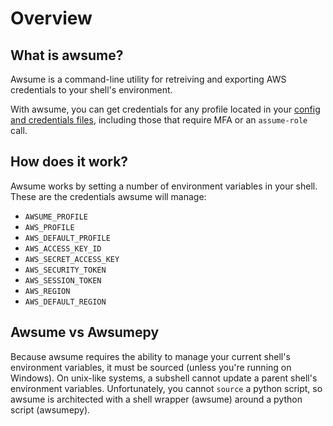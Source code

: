 # Overview

## What is awsume?

Awsume is a command-line utility for retreiving and exporting AWS credentials to your shell's environment.

With awsume, you can get credentials for any profile located in your [config and credentials files](https://docs.aws.amazon.com/cli/latest/userguide/cli-configure-files.html), including those that require MFA or an `assume-role` call.

## How does it work?

Awsume works by setting a number of environment variables in your shell. These are the credentials awsume will manage:

- `AWSUME_PROFILE`
- `AWS_PROFILE`
- `AWS_DEFAULT_PROFILE`
- `AWS_ACCESS_KEY_ID`
- `AWS_SECRET_ACCESS_KEY`
- `AWS_SECURITY_TOKEN`
- `AWS_SESSION_TOKEN`
- `AWS_REGION`
- `AWS_DEFAULT_REGION`

## Awsume vs Awsumepy

Because awsume requires the ability to manage your current shell's environment variables, it must be sourced (unless you're running on Windows). On unix-like systems, a subshell cannot update a parent shell's environment variables. Unfortunately, you cannot `source` a python script, so awsume is architected with a shell wrapper (awsume) around a python script (awsumepy).
